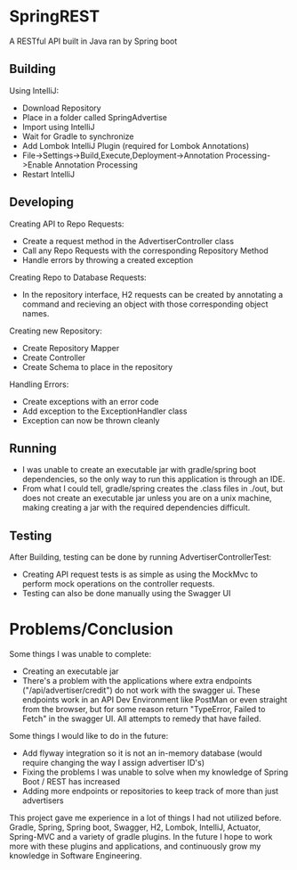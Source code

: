 # SpringREST
A RESTful API built in Java ran by Spring boot

## Building
Using IntelliJ:
* Download Repository
* Place in a folder called SpringAdvertise
* Import using IntelliJ
* Wait for Gradle to synchronize
* Add Lombok IntelliJ Plugin (required for Lombok Annotations)
* File->Settings->Build,Execute,Deployment->Annotation Processing->Enable Annotation Processing
* Restart  IntelliJ

## Developing
Creating API to Repo Requests:
*  Create a request method in the AdvertiserController class
* Call any Repo Requests with the corresponding Repository Method
* Handle errors by throwing a created exception

Creating Repo to Database Requests:
* In the repository interface, H2 requests can be created by annotating a command and recieving an object with those corresponding object names.

Creating new Repository:
* Create Repository Mapper
* Create Controller
* Create Schema to place in the repository

Handling Errors:
* Create exceptions with an error code
* Add exception to the ExceptionHandler class
* Exception can now be thrown cleanly

## Running
* I was unable to create an executable jar with gradle/spring boot dependencies, so the only way to run this application is through an IDE.
* From what I could tell, gradle/spring creates the .class files in ./out, but does not create an executable jar unless you are on a unix machine, making creating a jar with the required dependencies difficult.

## Testing
After Building, testing can be done by running AdvertiserControllerTest:
* Creating API request tests is as simple as using the MockMvc to perform mock operations on the controller requests.
* Testing can also be done manually using the Swagger UI

# Problems/Conclusion
Some things I was unable to complete:
* Creating an executable jar
* There's a problem with the applications where extra endpoints ("/api/advertiser/credit") do not work with the swagger ui. These endpoints work in an API Dev Environment like PostMan or even straight from the browser, but for some reason return "TypeError, Failed to Fetch" in the swagger UI. All attempts to remedy that have failed.

Some things I would like to do in the future:
* Add flyway integration so it is not an in-memory database (would require changing the way I assign advertiser ID's)
* Fixing the problems I was unable to solve when my knowledge of Spring Boot / REST has increased
* Adding more endpoints or repositories to keep track of more than just advertisers

This project gave me experience in a lot of things I had not utilized before. Gradle, Spring, Spring boot, Swagger, H2, Lombok, IntelliJ, Actuator, Spring-MVC and a variety of gradle plugins. In the future I hope to work more with these plugins and applications, and continuously grow my knowledge in Software Engineering.
